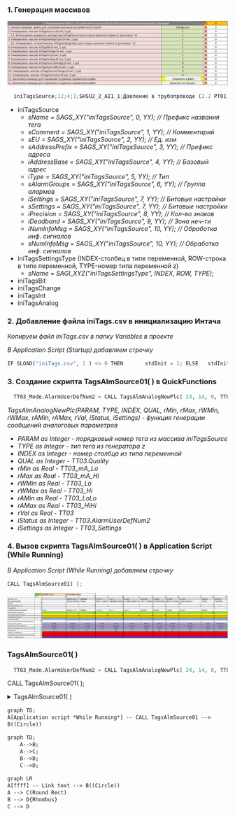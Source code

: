 ### 1. Генерация массивов
![Alt text](https://github.com/evlsb/test_md/blob/main/2.png?raw=true "Генерация массивов")
```python
  iniTagsSource;12;4;1;SHSU2_2_AI1_1;Давление в трубопроводе (2.2 PT01);МПа;/pv/::DCS2_2:AI[1,1];;28;DCS2_2;503;stdPrecisionPress;5;;0;SHSU2_2_AI1_2;Температура в трубопроводе (2.2 TT01);°С;/pv/::DCS2_2:AI[1,2];;28;DCS2_2;503;stdPrecisionTemp;5;;0;SHSU2_2_AI1_3;Температура в трубопроводе (2.2 TT02);°С;/pv/::DCS2_2:AI[1,3];;28;DCS2_2;503;stdPrecisionTemp;5;;0;SHSU2_2_AI1_6;Загазованность блока (2.2AG01);%;/pv/::DCS2_2:AI[1,6];;28;DCS2_2;503;stdPrecisionTemp;5;;0;
``` 

- iniTagsSource 
  - *sName = SAGS_XY("iniTagsSource", 0, YY);             // Префикс названия тега* 
  - *sComment = SAGS_XY("iniTagsSource", 1, YY);  // Комментарий*
  - *sEU = SAGS_XY("iniTagsSource", 2, YY);       // Ед. изм*
  - *sAddressPrefix = SAGS_XY("iniTagsSource", 3, YY);       // Префикс адреса*
  - *iAddressBase = SAGS_XY("iniTagsSource", 4, YY);       // Базовый адрес*
  - *iType = SAGS_XY("iniTagsSource", 5, YY);       // Тип*
  - *sAlarmGroups = SAGS_XY("iniTagsSource", 6, YY);       // Группа алармов*
  - *iSettings = SAGS_XY("iniTagsSource", 7, YY);       // Битовые настройки*
  - *sSettings = SAGS_XY("iniTagsSource", 7, YY);       // Битовые настройки*
  - *iPrecision = SAGS_XY("iniTagsSource", 8, YY);       // Кол-во знаков*
  - *iDeadband = SAGS_XY("iniTagsSource", 9, YY);       // Зона неч-ти*
  - *iNumInfoMsg = SAGS_XY("iniTagsSource", 10, YY);       // Обработка инф. сигналов*
  - *sNumInfoMsg = SAGS_XY("iniTagsSource", 10, YY);       // Обработка инф. сигналов*
- iniTagsSettingsType (INDEX-столбец в типе переменной, ROW-строка в типе переменной, TYPE-номер типа переменной z)
  - *sName = SAGI_XYZ("iniTagsSettingsType", INDEX, ROW, TYPE);* 
- iniTagsBit
- iniTagsChange
- iniTagsInt
- iniTagsAnalog

### 2. Добавление файла iniTags.csv в инициализацию Интача
*Копируем файл iniTags.csv в папку Variables в проекте*

*В Application Script (Startup) добавляем строчку*
```python
IF SLOAD("iniTags.csv", 1 ) <> 0 THEN		stdInit = 1; ELSE	stdInit = -1; MessageBox( "Не найден файл инициализации iniTags.csv!", "Ошибка инициализации",  0 );		ENDIF;
``` 

### 3. Создание скрипта TagsAlmSource01( ) в QuickFunctions  
```python
  TT03_Mode.AlarmUserDefNum2 = CALL TagsAlmAnalogNewPlc( 24, 14, 0, TT03_Mode.Quality, TT03_Mode, TT03_Mode.AlarmUserDefNum2, TT03_LoLo, TT03_Lo, TT03_Hi, TT03_HiHi, TT03, TT03_Settings);
``` 
  
  *TagsAlmAnalogNewPlc(PARAM, TYPE, INDEX, QUAL, rMin, rMax, rWMin, rWMax, rAMin, rAMax, rVal, iStatus, iSettings) - функция генерации сообщений аналоговых параметров*
  - *PARAM as Integer - порядковый номер тега из массива iniTagsSource*
  - *TYPE as Integer - тип тега из генератора z*
  - *INDEX as Integer - номер столбца из типа переменной*
  - *QUAL as Integer - TT03.Quality*
  - *rMin as Real - TT03_mA_Lo*
  - *rMax as Real - TT03_mA_Hi*
  - *rWMin as Real - TT03_Lo*
  - *rWMax as Real - TT03_Hi*
  - *rAMin as Real - TT03_LoLo*
  - *rAMax as Real - TT03_HiHi*
  - *rVal as Real - TT03*
  - *iStatus as Integer - TT03.AlarmUserDefNum2*
  - *iSettings as Integer - TT03_Settings*

### 4. Вызов скрипта TagsAlmSource01( ) в Application Script (While Running)  
*В Application Script (While Running) добавляем строчку*
```python
CALL TagsAlmSource01( );
``` 


![Alt text](https://github.com/evlsb/test_md/blob/main/1.png?raw=true "a title")

### TagsAlmSource01( )
```python
  TT03_Mode.AlarmUserDefNum2 = CALL TagsAlmAnalogNewPlc( 24, 14, 0, TT03_Mode.Quality, TT03_Mode, TT03_Mode.AlarmUserDefNum2, TT03_LoLo, TT03_Lo, TT03_Hi, TT03_HiHi, TT03, TT03_Settings);
``` 



CALL TagsAlmSource01( );

<details>
  <summary>
    TagsAlmSource01( )
  </summary> 
  - *sName = SAGS_XY("iniTagsSource", 0, YY);             // Префикс названия тега* 
  - *sComment = SAGS_XY("iniTagsSource", 1, YY);  // Комментарий*
</details>

```mermaid
graph TD;
A[Application script *While Running*] -- CALL TagsAlmSource01 --> B((Circle))
```


```mermaid
graph TD;
    A-->B;
    A-->C;
    B-->D;
    C-->D;
```


```mermaid
graph LR
A[ffff] -- Link text --> B((Circle))
A --> C(Round Rect)
B --> D{Rhombus}
C --> D
```
